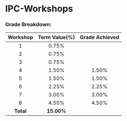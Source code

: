 # IPC-Workshops

### **Grade Breakdown:**

| Workshop  | Term Value(%)   |Grade Achieved |
| :-:       | :-:             |:-:            |
|    1      |         0.75%   |               |
|    2      |         0.75%   |               |
|    3      |         0.75%   |               |
|    4      |         1.50%   |     1.50%     |
|    5      |         1.50%   |     1.50%     |
|    6      |         2.25%   |     2.25%     |
|    7      |         3.00%   |     3.00%     |
|    8      |         4.50%   |     4.50%     |
| **Total** |      **15.00%** |               |
